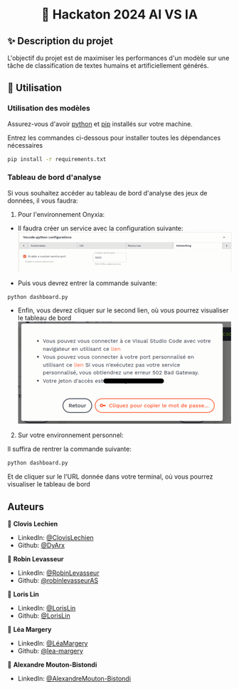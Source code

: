 <h1 align="center">🤖 Hackaton 2024 AI VS IA</h1>

## ✨ Description du projet

L'objectif du projet est de maximiser les performances d'un modèle sur une tâche de classification de textes humains et artificiellement générés.

## 🚀 Utilisation

### Utilisation des modèles

Assurez-vous d'avoir [python](https://docs.python.org/3/index.html) et [pip](https://pip.pypa.io/en/stable/index.html) installés sur votre machine.

Entrez les commandes ci-dessous pour installer toutes les dépendances nécessaires

```sh
pip install -r requirements.txt
```

### Tableau de bord d'analyse
Si vous souhaitez accéder au tableau de bord d'analyse des jeux de données, il vous faudra:

1. Pour l'environnement Onyxia:

- Il faudra créer un service avec la configuration suivante:
![configurations](images/configurations.png)

- Puis vous devrez entrer la commande suivante:

```sh
python dashboard.py
```
- Enfin, vous devrez cliquer sur le second lien, où vous pourrez visualiser le tableau de bord
![liens](images/liens.png)


2. Sur votre environnement personnel:

Il suffira de rentrer la commande suivante:

```sh
python dashboard.py
```

Et de cliquer sur le l'URL donnée dans votre terminal, où vous pourrez visualiser le tableau de bord

## Auteurs

👤 **Clovis Lechien**

- LinkedIn: [@ClovisLechien](https://www.linkedin.com/in/clovis-febvre-lechien/)
- Github: [@DyArx](https://github.com/ClovisDyArx)

👤 **Robin Levasseur**

- LinkedIn: [@RobinLevasseur](https://www.linkedin.com/in/robin-levasseur-932118243/)
- Github: [@robinlevasseurAS](https://github.com/robinlevasseurAS)

👤 **Loris Lin**

- LinkedIn: [@LorisLin](https://www.linkedin.com/in/loris-lin-577655267/)
- Github: [@LorisLin](https://github.com/LorisLin)

👤 **Léa Margery**

- LinkedIn: [@LéaMargery](https://www.linkedin.com/in/léa-margery/)
- Github: [@lea-margery](https://github.com/lea-margery)

👤 **Alexandre Mouton-Bistondi**

- LinkedIn: [@AlexandreMouton-Bistondi](https://www.linkedin.com/in/alexandre-mouton-bistondi-1099a927b)
